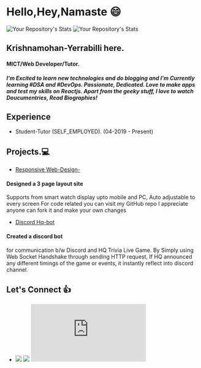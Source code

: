 # Hello,Hey,Namaste :smile:
![Your Repository's Stats](https://github-readme-stats.vercel.app/api?username=krishnamohan-yerrabilli&show_icons=true)
![Your Repository's Stats](https://github-readme-stats.vercel.app/api/top-langs/?username=krishnamohan-yerrabilli&theme=blue-green)
## Krishnamohan-Yerrabilli here.
#### MICT/Web Developer/Tutor.
##### I'm Excited to learn new technologies and do blogging and I'm Currently learning #DSA and #DevOps. Passionate, Dedicated. Love to make apps and test my skills on Reactjs. Apart from the geeky stuff, I love to watch Doucumentries, Read Biographies!
## Experience
* Student-Tutor (SELF_EMPLOYED). (04-2019 - Present)
## Projects.:computer:
* [Responsive Web-Design-](https://github.com/Krishnamohan-Yerrabilli/Krishnamohan-Yerrabilli.github.io)
#### Designed a 3 page layout site
Supports from smart watch display upto mobile and PC, 
Auto adjustable to every screen
For code related you can visit my GitHub repo 
I appreciate anyone can fork it and make your own changes
* [Discord Hq-bot](https://github.com/Krishnamohan-Yerrabilli/HQtriviaBot/hqtrivia)
#### Created a discord bot 
for communication b/w Discord and HQ Trivia Live Game. By Simply using Web Socket Handshake through sending HTTP request, If HQ announced any different timings of the game or events, it instantly reflect into discord channel.

## Let's Connect :+1:
* [![](https://github.com/arpit-dwivedi/arpit-dwivedi.github.io/raw/master/assets/img/Webp.net-resizeimage.png)](https://www.linkedin.com/in/krishnamohanyerrabilli/)  [![](https://github.com/arpit-dwivedi/arpit-dwivedi.github.io/raw/master/assets/img/ttt.png)](https://twitter.com/Kmohan_y)
[![](https://code.iconify.design/2/2.1.2/iconify.min.js)](https://krishnamohanse.hashnode.dev/)
